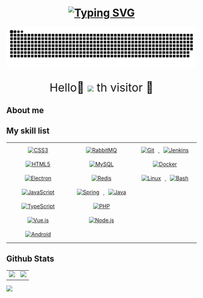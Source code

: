 <div align="center">
  <h1>
    <a href="https://www.lidengxiang.top/">
      <img src="https://readme-typing-svg.herokuapp.com?font=Fira+Code&size=30&pause=500&color=E9B384&background=E9B38400&center=true&vCenter=true&width=435&lines=My+Personal+Blog" alt="Typing SVG" />
    </a>
  </h1>
</div>
<div align="center">
  <img src="https://raw.githubusercontent.com/vanslee/vanslee/output/github-contribution-grid-snake.svg" />
</div>
<p align="center" style="font-size:30px;">
  Hello👋 <img src="https://profile-counter.glitch.me/vanslee/count.svg" /> th visitor 🥰
</p>

## About me

## My skill list  
<table>
  <tr>
    <td valign="top" width="33%">
      <div align="center">  
        <a href="https://www.w3schools.com/css/" target="_blank">
              <img style="margin: 10px" src="https://profilinator.rishav.dev/skills-assets/css3-original-wordmark.svg" alt="CSS3" height="50" />
        </a>  
        <a href="https://en.wikipedia.org/wiki/HTML5" target="_blank">
              <img style="margin: 10px" src="https://profilinator.rishav.dev/skills-assets/html5-original-wordmark.svg" alt="HTML5" height="50" />
        </a>  
        <a href="https://www.electronjs.org/" target="_blank">
          <img style="margin: 10px" src="https://profilinator.rishav.dev/skills-assets/electron-original.svg" alt="Electron" height="50" />
        </a>  
        <a href="https://www.javascript.com/" target="_blank">
          <img style="margin: 10px" src="https://profilinator.rishav.dev/skills-assets/javascript-original.svg" alt="JavaScript" height="50" />
          </a>  
        <a href="https://www.typescriptlang.org/" target="_blank">
          <img style="margin: 10px" src="https://profilinator.rishav.dev/skills-assets/typescript-original.svg" alt="TypeScript" height="50" /></a>  
        <a href="https://vuejs.org/" target="_blank">
          <img style="margin: 10px" src="https://profilinator.rishav.dev/skills-assets/vuejs-original-wordmark.svg" alt="Vue.js" height="50" />
        </a>  
        <a href="https://www.android.com/intl/en_in/" target="_blank">
          <img style="margin: 10px" src="https://profilinator.rishav.dev/skills-assets/android-original-wordmark.svg" alt="Android" height="50" />
        </a>  
      </div>
    </td>
    <td valign="top" width="33%">
     <div align="center">  
        <a href="https://www.rabbitmq.com/" target="_blank">
          <img style="margin: 10px" src="https://profilinator.rishav.dev/skills-assets/rabbitmq-icon.svg" alt="RabbitMQ" height="50" />
        </a>  
        <a href="https://www.mysql.com/" target="_blank">
          <img style="margin: 10px" src="https://profilinator.rishav.dev/skills-assets/mysql-original-wordmark.svg" alt="MySQL" height="50" />
        </a>  
        <a href="https://redis.io/" target="_blank">
          <img style="margin: 10px" src="https://profilinator.rishav.dev/skills-assets/redis-original-wordmark.svg" alt="Redis" height="50" />
        </a>  
        <a href="https://docs.spring.io/spring-framework/docs/3.0.x/reference/expressions.html#:~:text=The%20Spring%20Expression%20Language%20(SpEL,and%20basic%20string%20templating%20functionality." target="_blank">
          <img style="margin: 10px" src="https://profilinator.rishav.dev/skills-assets/springio-icon.svg" alt="Spring" height="50" />
        </a>  
        <a href="https://www.java.com/" target="_blank">
          <img style="margin: 10px" src="https://profilinator.rishav.dev/skills-assets/java-original-wordmark.svg" alt="Java" height="50" />
        </a>  
        <a href="https://www.php.net/" target="_blank">
          <img style="margin: 10px" src="https://profilinator.rishav.dev/skills-assets/php-original.svg" alt="PHP" height="50" />
        </a>  
        <a href="https://nodejs.org/" target="_blank">
          <img style="margin: 10px" src="https://profilinator.rishav.dev/skills-assets/nodejs-original-wordmark.svg" alt="Node.js" height="50" />
          </a>  
      </div>
    </td>
    <td valign="top" width="33%">
      <div align="center">  
        <a href="https://github.com/" target="_blank">
          <img style="margin: 10px" src="https://profilinator.rishav.dev/skills-assets/git-scm-icon.svg" alt="Git" height="50" />
        </a>  
        <a href="https://www.jenkins.io/" target="_blank">
          <img style="margin: 10px" src="https://profilinator.rishav.dev/skills-assets/jenkins-icon.svg" alt="Jenkins" height="50" />
        </a>  
        <a href="https://www.docker.com/" target="_blank">
          <img style="margin: 10px" src="https://profilinator.rishav.dev/skills-assets/docker-original-wordmark.svg" alt="Docker" height="50" />
        </a>  
        <a href="https://www.linux.org/" target="_blank">
          <img style="margin: 10px" src="https://profilinator.rishav.dev/skills-assets/linux-original.svg" alt="Linux" height="50" />
        </a>  
        <a href="https://www.gnu.org/software/bash/" target="_blank">
          <img style="margin: 10px" src="https://profilinator.rishav.dev/skills-assets/gnu_bash-icon.svg" alt="Bash" height="50" />
        </a>  
      </div>
    </td>
  </tr>
</table>  

## Github Stats  
<table>
  <tr>
    <td valign="top" width="50%">
      <img src="https://github-readme-stats.vercel.app/api?username=vanslee&hide_title=false&hide_border=true&show_icons=true&include_all_commits=true&line_height=38&bg_color=0,EC6C6C,FFD479,FFFC79,73FA79&theme=graywhite&locale=cn" />
    </td>
    <td valign="top" width="50%">
      <img src="https://github-readme-stats.vercel.app/api/top-langs/?username=vanslee&layout=donut&theme=graywhite&bg_color=0,fDFF62,A7FA73,80d7FF&locale=cn"/>
    </td>
  </tr>
</table>  

![](image/image.png)





